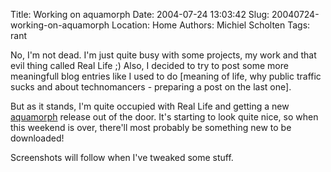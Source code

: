 Title: Working on aquamorph
Date: 2004-07-24 13:03:42
Slug: 20040724-working-on-aquamorph
Location: Home
Authors: Michiel Scholten
Tags: rant

<p>No, I'm not dead. I'm just quite busy with some projects, my work and that evil thing called Real Life ;) Also, I decided to try to post some more meaningfull blog entries like I used to do [meaning of life, why public traffic sucks and about technomancers - preparing a post on the last one].</p>
<p>But as it stands, I'm quite occupied with Real Life and getting a new <a href="/?section=linux&amp;page=aquamorph">aquamorph</a> release out of the door. It's starting to look quite nice, so when this weekend is over, there'll most probably be something new to be downloaded!</p>
<p>Screenshots will follow when I've tweaked some stuff.</p>